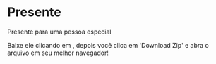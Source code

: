 # Presente
Presente para uma pessoa especial

Baixe ele clicando em </Code>, depois você clica em 'Download Zip' e abra o arquivo em seu melhor navegador!
